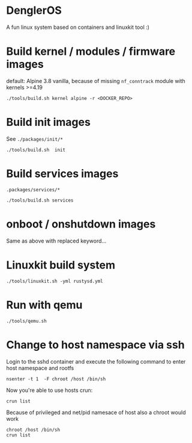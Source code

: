# DenglerOS

A fun linux system based on containers and linuxkit tool :)

# Build kernel / modules / firmware images

default: Alpine 3.8 vanilla, because of missing `nf_conntrack` module with kernels >=4.19

```
./tools/build.sh kernel alpine -r <DOCKER_REPO> 
```

# Build init images

See `./packages/init/*`
```
./tools/build.sh  init
```


# Build services images

`.packages/services/*`
```
./tools/build.sh services
```

# onboot / onshutdown images

Same as above with replaced keyword...

# Linuxkit build system

```
./tools/linuxkit.sh -yml rustysd.yml
```

# Run with qemu

```
./tools/qemu.sh 
```

# Change to host namespace via ssh

Login to the sshd container and execute the following command to enter host namespace and rootfs
```
nsenter -t 1  -F chroot /host /bin/sh
```

Now you're able to use hosts crun:
```
crun list
```

Because of privileged and net/pid namesace of host also a chroot would work
```
chroot /host /bin/sh
crun list
```
